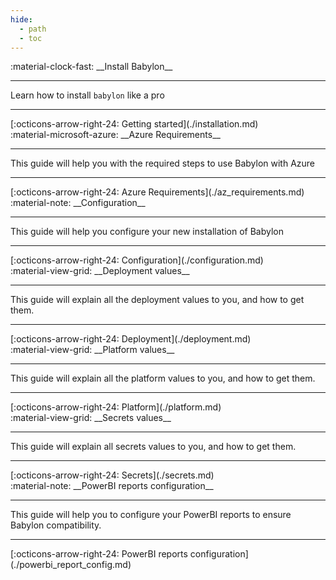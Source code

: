 ```yaml
---
hide:
  - path
  - toc
---
```

  
<main class="grid" markdown>

<article markdown>
<div class="text" markdown>
:material-clock-fast: __Install Babylon__

---
Learn how to install `babylon` like a pro

---
<footer markdown>
[:octicons-arrow-right-24: Getting started](./installation.md)
</footer>
</div>
</article>

<article markdown>
<div class="text" markdown>
:material-microsoft-azure: __Azure Requirements__

---
This guide will help you with the required steps to use Babylon with Azure

---
<footer markdown>
[:octicons-arrow-right-24: Azure Requirements](./az_requirements.md)
</footer>
</div>

</article>

<article markdown>
<div class="text" markdown>
:material-note: __Configuration__

---
This guide will help you configure your new installation of Babylon

---
<footer markdown>
[:octicons-arrow-right-24: Configuration](./configuration.md)
</footer>
</div>

</article>

<article markdown>
<div class="text" markdown>
:material-view-grid: __Deployment values__

---
This guide will explain all the deployment values to you, and how to get them.

---
<footer markdown>
[:octicons-arrow-right-24: Deployment](./deployment.md)
</footer>
</div>
</article>


<article markdown>
<div class="text" markdown>
:material-view-grid: __Platform values__

---
This guide will explain all the platform values to you, and how to get them.

---
<footer markdown>
[:octicons-arrow-right-24: Platform](./platform.md)
</footer>
</div>
</article>

<article markdown>
<div class="text" markdown>
:material-view-grid: __Secrets values__

---
This guide will explain all secrets values to you, and how to get them.

---
<footer markdown>
[:octicons-arrow-right-24: Secrets](./secrets.md)
</footer>
</div>
</article>

<article markdown>
<div class="text" markdown>
:material-note: __PowerBI reports configuration__

---
This guide will help you to configure your PowerBI reports to ensure Babylon compatibility.

---
<footer markdown>
[:octicons-arrow-right-24: PowerBI reports configuration](./powerbi_report_config.md)
</footer>
</div>

</article>
</main>